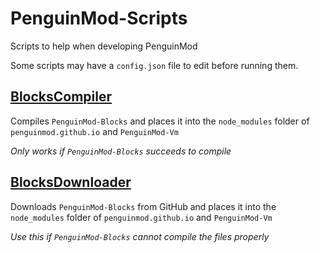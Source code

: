 # PenguinMod-Scripts
Scripts to help when developing PenguinMod

Some scripts may have a `config.json` file to edit before running them.

## [BlocksCompiler](./BlocksCompiler)
Compiles `PenguinMod-Blocks` and places it into the `node_modules` folder of `penguinmod.github.io` and `PenguinMod-Vm`

*Only works if `PenguinMod-Blocks` succeeds to compile*

## [BlocksDownloader](./BlocksDownloader)
Downloads `PenguinMod-Blocks` from GitHub and places it into the `node_modules` folder of `penguinmod.github.io` and `PenguinMod-Vm`

*Use this if `PenguinMod-Blocks` cannot compile the files properly*
